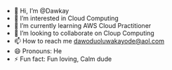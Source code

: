 - 👋 Hi, I’m @Dawkay
- 👀 I’m interested in Cloud Computing 
- 🌱 I’m currently learning AWS Cloud Practitioner 
- 💞️ I’m looking to collaborate on Cloup Computing 
- 📫 How to reach me dawoduoluwakayode@aol.com
- 😄 Pronouns: He
- ⚡ Fun fact: Fun loving, Calm dude

<!---
Dawkay/Dawkay is a ✨ special ✨ repository because its `README.md` (this file) appears on your GitHub profile.
You can click the Preview link to take a look at your changes.
--->
